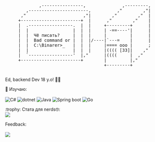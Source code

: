 <pre>
             ,----------------,              ,---------,
        ,-----------------------,          ,"        ,"|
      ,"                      ,"|        ,"        ,"  |
     +-----------------------+  |      ,"        ,"    |
     |  .-----------------.  |  |     +---------+      |
     |  |                 |  |  |     | -==----'|      |
     |  |  Чё писать?     |  |  |     |         |      |
     |  |  Bad command or |  |  |/----|`---=    |      |
     |  |  C:\Binarer>_   |  |  |     |==== ooo |      ;
     |  |                 |  |  |     |(((( [33]|    ,"
     |  `-----------------'  |,"      |((((     |  ,"
     +-----------------------+        |         |,"     
                                      +---------+
  
</pre>

Ed, backend Dev 18 y.o! 👨‍💻

:page_with_curl: Изучаю:
<br><br>
![C#](https://img.shields.io/badge/C%23-239120?style=for-the-badge&logo=c-sharp&logoColor=white)
![dotnet](https://img.shields.io/badge/.NET-5C2D91?style=for-the-badge&logo=.net&logoColor=white)
![Java](https://img.shields.io/badge/Java-ED8B00?style=for-the-badge&logo=openjdk&logoColor=white)
![Spring boot](https://img.shields.io/badge/Spring-6DB33F?style=for-the-badge&logo=spring&logoColor=white)
![Go](https://img.shields.io/badge/go-%2300ADD8.svg?style=for-the-badge&logo=go&logoColor=white)

<summary>:trophy: Стата для nerds🤓:</summary>
<img src="https://bad-apple-github-readme.vercel.app/api?show_bg=1&username=Binarer&show_icons=true&theme=radical">

Feedback:
<br></br>
<a href="https://t.me/plugpest" target="_blank"><img src="https://img.shields.io/badge/Telegram-%40plugpest-28a8ea"></a>
